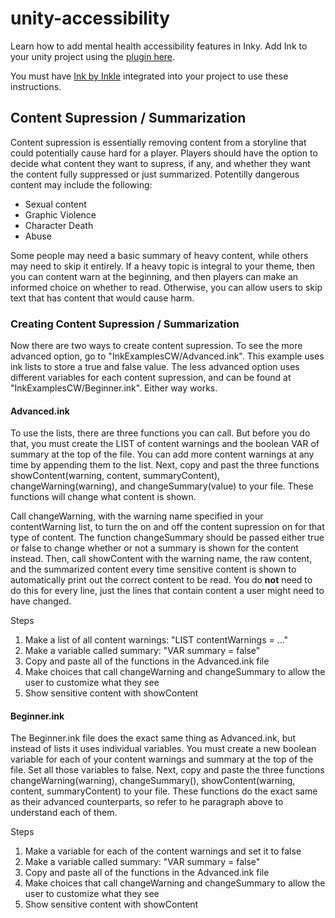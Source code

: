 # unity-accessibility
Learn how to add mental health accessibility features in Inky. Add Ink to your unity project using the [plugin here](https://assetstore.unity.com/packages/tools/integration/ink-unity-integration-60055).

You must have [Ink by Inkle](https://www.inklestudios.com/ink/) integrated into your project to use these instructions. 

<h2>Content Supression / Summarization</h2>
Content supression is essentially removing content from a storyline that could potentially cause hard for a player. Players should have the option to decide what content they want to supress, if any, and whether they want the content fully suppressed or just summarized. 
Potentilly dangerous content may include the following: 
<ul>
  <li>Sexual content</li>
  <li>Graphic Violence</li>
  <li>Character Death</li>
  <li>Abuse</li>
 </ul>

<p>Some people may need a basic summary of heavy content, while others may need to skip it entirely. If a heavy topic is integral to your theme, then you can content warn at the beginning, and then players can make an informed choice on whether to read. Otherwise, you can allow users to skip text that has content that would cause harm.</p>

<h3>Creating Content Supression / Summarization</h3>
Now there are two ways to create content supression. To see the more advanced option, go to "InkExamplesCW/Advanced.ink". This example uses ink lists to store a true and false value. The less advanced option uses different variables for each content supression, and can be found at "InkExamplesCW/Beginner.ink". Either way works. 

<h4>Advanced.ink</h4>
<p>To use the lists, there are three functions you can call. But before you do that, you must create the LIST of content warnings and the boolean VAR of summary at the top of the file. You can add more content warnings at any time by appending them to the list. Next, copy and past the three functions  showContent(warning, content, summaryContent), changeWarning(warning), and changeSummary(value) to your file. These functions will change what content is shown.</p>

<p>Call changeWarning, with the warning name specified in your contentWarning list, to turn the on and off the content supression on for that type of content. The function changeSummary should be passed either true or false to change whether or not a summary is shown for the content instead. Then, call showContent with the warning name, the raw content, and the summarized content every time sensitive content is shown to automatically print out the correct content to be read. You do <b>not</b> need to do this for every line, just the lines that contain content a user might need to have changed.</p>

Steps
<ol>
  <li>Make a list of all content warnings: "LIST contentWarnings = ..."</li>
  <li>Make a variable called summary: "VAR summary = false"</li>
  <li>Copy and paste all of the functions in the Advanced.ink file</li>
  <li>Make choices that call changeWarning and changeSummary to allow the user to customize what they see</li>
  <li>Show sensitive content with showContent</li>
 </ol>

<h4>Beginner.ink</h4>
<p>The Beginner.ink file does the exact same thing as Advanced.ink, but instead of lists it uses individual variables. You must create a new boolean variable for each of your content warnings and summary at the top of the file. Set all those variables to false. Next, copy and paste the three functions changeWarning(warning), changeSummary(),  showContent(warning, content, summaryContent) to your file. These functions do the exact same as their advanced counterparts, so refer to he paragraph above to understand each of them.</p>

Steps
<ol>
  <li>Make a variable for each of the content warnings and set it to false</li>
  <li>Make a variable called summary: "VAR summary = false"</li>
  <li>Copy and paste all of the functions in the Advanced.ink file</li>
  <li>Make choices that call changeWarning and changeSummary to allow the user to customize what they see</li>
  <li>Show sensitive content with showContent</li>
 </ol>

